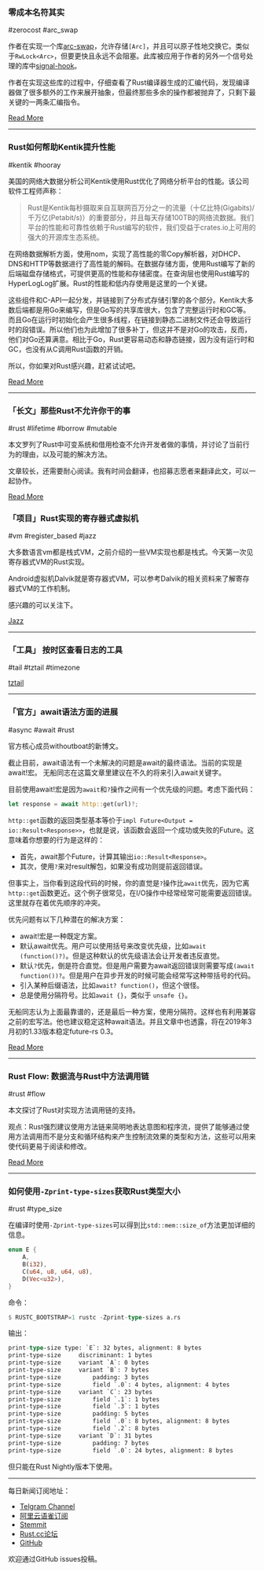 ### 零成本名符其实

#zerocost #arc_swap

作者在实现一个库[arc-swap](https://github.com/vorner/arc-swap)，允许存储`[Arc]`，并且可以原子性地交换它。类似于`RwLock<Arc>`，但要更快且永远不会阻塞。此库被应用于作者的另外一个信号处理的库中[signal-hook](https://github.com/vorner/signal-hook)。

作者在实现这些库的过程中，仔细查看了Rust编译器生成的汇编代码，发现编译器做了很多额外的工作来展开抽象，但最终那些多余的操作都被抛弃了，只剩下最关键的一两条汇编指令。

[Read More](https://vorner.github.io/2018/11/11/truly-zero-cost.html)

---

### Rust如何帮助Kentik提升性能

#kentik #hooray

美国的网络大数据分析公司Kentik使用Rust优化了网络分析平台的性能。该公司软件工程师声称：

> Rust是Kentik每秒摄取来自互联网百万分之一的流量（十亿比特(Gigabits)/千万亿(Petabit/s)）的重要部分，并且每天存储100TB的网络流数据。我们平台的性能和可靠性依赖于Rust编写的软件，我们受益于crates.io上可用的强大的开源库生态系统。

在网络数据解析方面，使用nom，实现了高性能的零Copy解析器，对DHCP、DNS和HTTP等数据进行了高性能的解码。在数据存储方面，使用Rust编写了新的后端磁盘存储格式，可提供更高的性能和存储密度。在查询层也使用Rust编写的HyperLogLog扩展。Rust的性能和低内存使用是这里的一个关键。

这些组件和C-API一起分发，并链接到了分布式存储引擎的各个部分。Kentik大多数后端都是用Go来编写，但是Go写的共享库很大，包含了完整运行时和GC等。而且Go在运行时初始化会产生很多线程，在链接到静态二进制文件还会导致运行时的段错误。所以他们也为此增加了很多补丁，但这并不是对Go的攻击，反而，他们对Go还算满意。相比于Go，Rust更容易动态和静态链接，因为没有运行时和GC，也没有从C调用Rust函数的开销。

所以，你如果对Rust感兴趣，赶紧试试吧。

[Read More](https://www.kentik.com/blog/under-the-hood-how-rust-helps-keep-kentik's-performance-on-high/)

---

### 「长文」那些Rust不允许你干的事

#rust #lifetime #borrow #mutable

本文罗列了Rust中可变系统和借用检查不允许开发者做的事情，并讨论了当前行为的理由，以及可能的解决方法。

文章较长，还需要耐心阅读。我有时间会翻译，也招募志愿者来翻译此文，可以一起协作。

[Read More](https://medium.com/@GolDDranks/things-rust-doesnt-let-you-do-draft-f596a3c740a5)

### 「项目」Rust实现的寄存器式虚拟机 

#vm #register_based #jazz

大多数语言vm都是栈式VM，之前介绍的一些VM实现也都是栈式。今天第一次见寄存器式VM的Rust实现。

Android虚拟机Dalvik就是寄存器式VM，可以参考Dalvik的相关资料来了解寄存器式VM的工作机制。

感兴趣的可以关注下。

[Jazz](https://github.com/playXE/Jazz)

---

### 「工具」 按时区查看日志的工具

#tail #tztail #timezone

[tztail](https://github.com/thecasualcoder/tztail)

---

### 「官方」await语法方面的进展

#async #await #rust

官方核心成员withoutboat的新博文。

截止目前，await语法有一个未解决的问题是await的最终语法。当前的实现是await!宏。 无船同志在这篇文章里建议在不久的将来引入await关键字。

目前使用await!宏是因为`await`和`?`操作之间有一个优先级的问题。考虑下面代码：

```rust
let response = await http::get(url)?;
```

`http::get`函数的返回类型基本等价于`impl Future<Output = io::Result<Response>>`，也就是说，该函数会返回一个成功或失败的Future。这意味着你想要的行为是这样的：

- 首先，await那个Future，计算其输出`io::Result<Response>`。
- 其次，使用`?`来对result解包，如果没有成功则提前返回错误。

但事实上，当你看到这段代码的时候，你的直觉是`?`操作比`await`优先，因为它离`http::get`函数更近。这个例子很常见，在I/O操作中经常经常可能需要返回错误。这里就存在着优先顺序的冲突。

优先问题有以下几种潜在的解决方案：

- await!宏是一种既定方案。
- 默认await优先。用户可以使用括号来改变优先级，比如`await (function()?)`。但是这种默认的优先级语法会让开发者违反直觉。
- 默认`?`优先，倒是符合直觉。但是用户需要为await返回错误则需要写成`(await function())?`。但是用户在异步开发的时候可能会经常写这种带括号的代码。
- 引入某种后缀语法，比如`await? function()`，但这个很怪。
- 总是使用分隔符号。比如`await {}`，类似于 `unsafe {}`。

无船同志认为上面最靠谱的，还是最后一种方案，使用分隔符。这样也有利用兼容之前的宏写法。他也建议稳定这种await语法。并且文章中也透露，将在2019年3月初的1.33版本稳定future-rs 0.3。

[Read More](https://boats.gitlab.io/blog/post/await-syntax/)

---

### Rust Flow: 数据流与Rust中方法调用链

#rust #flow

本文探讨了Rust对实现方法调用链的支持。

观点：Rust强烈建议使用方法链来简明地表达意图和程序流，提供了能够通过使用方法调用而不是分支和循环结构来产生控制流效果的类型和方法，这些可以用来使代码更易于阅读和修改。

[Read More](https://myrrlyn.net/blog/misc/rust-flow)

---

### 如何使用`-Zprint-type-sizes`获取Rust类型大小

#rust #type_size

在编译时使用`-Zprint-type-sizes`可以得到比`std::mem::size_of`方法更加详细的信息。

```rust
enum E {
    A,
    B(i32),
    C(u64, u8, u64, u8),
    D(Vec<u32>),
}
```

命令：

```rust
$ RUSTC_BOOTSTRAP=1 rustc -Zprint-type-sizes a.rs
```

输出：

```rust
print-type-size type: `E`: 32 bytes, alignment: 8 bytes
print-type-size     discriminant: 1 bytes
print-type-size     variant `A`: 0 bytes
print-type-size     variant `B`: 7 bytes
print-type-size         padding: 3 bytes
print-type-size         field `.0`: 4 bytes, alignment: 4 bytes
print-type-size     variant `C`: 23 bytes
print-type-size         field `.1`: 1 bytes
print-type-size         field `.3`: 1 bytes
print-type-size         padding: 5 bytes
print-type-size         field `.0`: 8 bytes, alignment: 8 bytes
print-type-size         field `.2`: 8 bytes
print-type-size     variant `D`: 31 bytes
print-type-size         padding: 7 bytes
print-type-size         field `.0`: 24 bytes, alignment: 8 bytes
```

但只能在Rust Nightly版本下使用。

---

每日新闻订阅地址：

- [Telgram Channel](https://t.me/rust_daily_news )
- [阿里云语雀订阅](https://www.yuque.com/chaosbot/rustnews)
- [Stemmit](https://steemit.com/@blackanger)
- [Rust.cc论坛](https://rust.cc)
- [GitHub](https://github.com/RustStudy/rust_daily_news)

欢迎通过GitHub issues投稿。